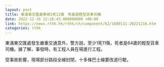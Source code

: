 ```yaml
---
layout: post
title: 東涌東交匯處車禍1死11傷　死者是輕型貨車司機
date: 2022-12-16 12:26:43.000000000 +08:00
link: https://news.rthk.hk/rthk/ch/component/k2/1680111-20221216.htm
categories: rthk
---
```


東涌東交匯處發生嚴重交通意外，警方說，至少1死11傷，死者是64歲的輕型貨車司機。據了解，事發時，有工程人員在場進行工程。

受事故影響，現場部分路段全線封閉，十多條巴士線要改道行駛。
